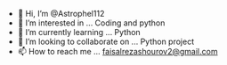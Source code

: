 - 👋 Hi, I’m @Astrophel112
- 👀 I’m interested in ... Coding and python
- 🌱 I’m currently learning ... Python
- 💞️ I’m looking to collaborate on ... Python project
- 📫 How to reach me ... faisalrezashourov2@gmail.com

<!---
Astrophel112/Astrophel112 is a ✨ special ✨ repository because its `README.md` (this file) appears on your GitHub profile.
You can click the Preview link to take a look at your changes.
--->

